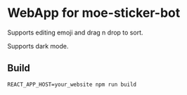 # WebApp for moe-sticker-bot

Supports editing emoji and drag n drop to sort.

Supports dark mode.

## Build
```
REACT_APP_HOST=your_website npm run build
```
